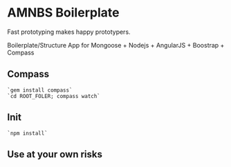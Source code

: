 # AMNBS Boilerplate

Fast prototyping makes happy prototypers.

Boilerplate/Structure App for Mongoose + Nodejs + AngularJS + Boostrap + Compass

## Compass

    `gem install compass`
    `cd ROOT_FOLER; compass watch`
    
## Init

    `npm install`
    
## Use at your own risks

